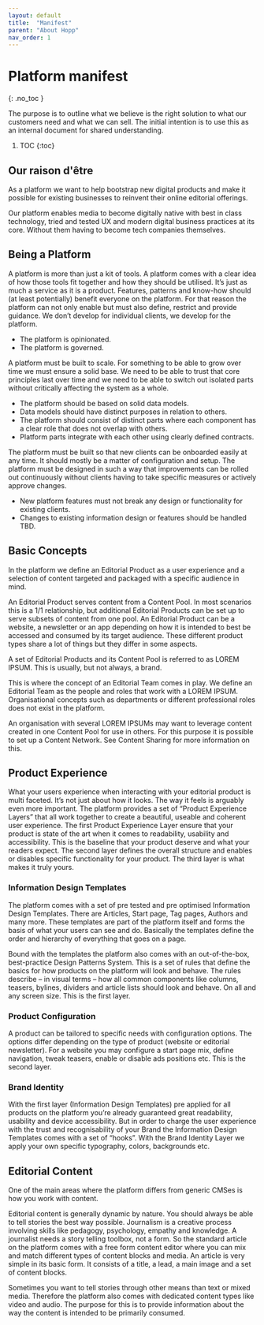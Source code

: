 ```yaml
---
layout: default
title:  "Manifest"
parent: "About Hopp"
nav_order: 1
---
```


# Platform manifest
{: .no_toc }

The purpose is to outline what we believe is the right solution to what our customers need and what we can sell. The initial intention is to use this as an internal document for shared understanding.

1. TOC
{:toc}

## Our raison d'être

As a platform we want to help bootstrap new digital products and make it possible for existing businesses to reinvent their online editorial offerings.

Our platform enables media to become digitally native with best in class technology, tried and tested UX and modern digital business practices at its core. Without them having to become tech companies themselves.

## Being a Platform

A platform is more than just a kit of tools. A platform comes with a clear idea of how those tools fit together and how they should be utilised. It’s just as much a service as it is a product. 
Features, patterns and know-how should (at least potentially) benefit everyone on the platform. For that reason the platform can not only enable but must also define, restrict and provide guidance. We don’t develop for individual clients, we develop for the platform. 
* The platform is opinionated.
* The platform is governed.

A platform must be built to scale. For something to be able to grow over time we must ensure a solid base. We need to be able to trust that core principles last over time and we need to be able to switch out isolated parts without critically affecting the system as a whole.
* The platform should be based on solid data models. 
* Data models should have distinct purposes in relation to others.
* The platform should consist of distinct parts where each component has a clear role that does not overlap with others.
* Platform parts integrate with each other using clearly defined contracts.

The platform must be built so that new clients can be onboarded easily at any time. It should mostly be a matter of configuration and setup.
The platform must be designed in such a way that improvements can be rolled out continuously without clients having to take specific measures or actively approve changes.
* New platform features must not break any design or functionality for existing clients. 
* Changes to existing information design or features should be handled TBD.

## Basic Concepts

In the platform we define an Editorial Product as a user experience and a selection of content targeted and packaged with a specific audience in mind. 

An Editorial Product serves content from a Content Pool. In most scenarios this is a 1/1 relationship, but additional Editorial Products can be set up to serve subsets of content from one pool. An Editorial Product can be a website, a newsletter or an app depending on how it is intended to best be accessed and consumed by its target audience. These different product types share a lot of things but they differ in some aspects. 

A set of Editorial Products and its Content Pool is referred to as LOREM IPSUM. This is usually, but not always, a brand. 

This is where the concept of an Editorial Team comes in play. We define an Editorial Team as the people and roles that work with a LOREM IPSUM. Organisational concepts such as departments or different professional roles does not exist in the platform.

An organisation with several LOREM IPSUMs may want to leverage content created in one Content Pool for use in others. For this purpose it is possible to set up a Content Network. See Content Sharing for more information on this. 

## Product Experience

What your users experience when interacting with your editorial product is multi faceted. It’s not just about how it looks. The way it feels is arguably even more important. The platform provides a set of “Product Experience Layers” that all work together to create a beautiful, useable and coherent user experience. The first Product Experience Layer ensure that your product is state of the art when it comes to readability, usability and accessibility. This is the baseline that your product deserve and what your readers expect. The second layer defines the overall structure and enables or disables specific functionality for your product. The third layer is what makes it truly yours. 

### Information Design Templates

The platform comes with a set of pre tested and pre optimised Information Design Templates. There are Articles, Start page, Tag pages, Authors and many more. These templates are part of the platform itself and forms the basis of what your users can see and do. Basically the templates define the order and hierarchy of everything that goes on a page. 

Bound with the templates the platform also comes with an out-of-the-box, best-practice Design Patterns System. This is a set of rules that define the basics for how products on the platform will look and behave. The rules describe – in visual terms – how all common components like columns, teasers, bylines, dividers and article lists should look and behave. On all and any screen size. This is the first layer.

### Product Configuration

A product can be tailored to specific needs with configuration options. The options differ depending on the type of product (website or editorial newsletter). For a website you may configure a start page mix, define navigation, tweak teasers, enable or disable ads positions etc. This is the second layer.

### Brand Identity

With the first layer (Information Design Templates) pre applied for all products on the platform you’re already guaranteed great readability, usability and device accessibility. But in order to charge the user experience with the trust and recognisability of your Brand the Information Design Templates comes with a set of “hooks”. With the Brand Identity Layer we apply your own specific typography, colors, backgrounds etc. 

## Editorial Content

One of the main areas where the platform differs from generic CMSes is how you work with content. 

Editorial content is generally dynamic by nature. You should always be able to tell stories the best way possible. Journalism is a creative process involving skills like pedagogy, psychology, empathy and knowledge. A journalist needs a story telling toolbox, not a form. So the standard article on the platform comes with a free form content editor where you can mix and match different types of content blocks and media. An article is very simple in its basic form. It consists of a title, a lead, a main image and a set of content blocks. 

Sometimes you want to tell stories through other means than text or mixed media. Therefore the platform also comes with dedicated content types like video and audio. The purpose for this is to provide information about the way the content is intended to be primarily consumed. 
